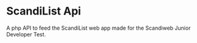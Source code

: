 # ScandiList Api

 A php API to feed the ScandiList web app made for the Scandiweb Junior Developer Test.
 
